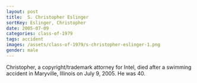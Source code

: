 ```yaml
---
layout: post
title:  S. Christopher Eslinger
sortKey: Eslinger, Christopher
date: 2005-07-09
categories: class-of-1979
tags: accident
images: /assets/class-of-1979/s-christopher-eslinger-1.png
gender: male
---
```

Christopher, a copyright/trademark attorney for Intel, died after a swimming accident in Maryville, Illinois on July 9, 2005. He was 40.
